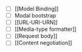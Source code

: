  - [ ] [[Model Binding]]
 - [ ] Modal bootstrap
 - [ ] [[URL-URI-URN]]
 - [ ] [[Media-type formatter]]
 - [ ] [[Request body]]
 - [ ] [[Content negotiation]]